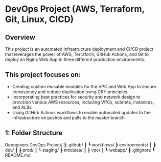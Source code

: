 
# DevOps Project (AWS, Terraform, Git, Linux, CICD)

## Overview
This project is an automated infrastructure deployment and CI/CD project that leverages the power of AWS, Terraform, GitHub Actions, and Git to deploy an Nginx Web App in three different production environments.

## This project focuses on:
- Creating custom reusable modules for the VPC and Web App to ensure consistency and reduce duplication using DRY principles
- Incorporating best practices for security and network design to provision various AWS resources, including VPCs, subnets, instances, and ALBs
- Using GitHub Actions workflows to enable automated updates to the infrastructure on pushes and pulls to the master branch



## 1: Folder Structure
Deenginers DevOps Project/
┣ .github/
┃ ┗ workflows/
┣ environments/
┃ ┣ dev/
┃ ┣ prod/
┃ ┗ staging/
┣ modules/
┃ ┣ vpc/
┃ ┗ webapp/
┣ .gitignore
┗ README.md


